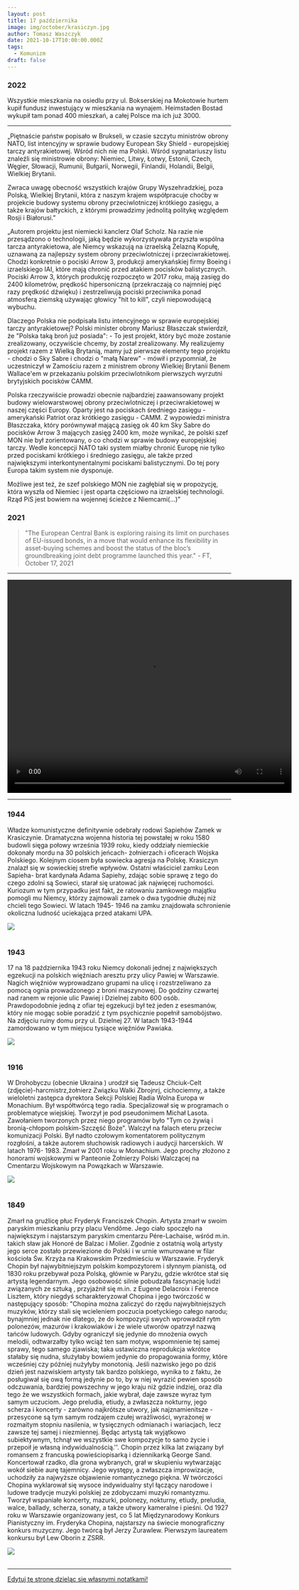 ```yaml
---
layout: post
title: 17 października
image: img/october/krasiczyn.jpg
author: Tomasz Waszczyk
date: 2021-10-17T10:00:00.000Z
tags:
  - Komunizm
draft: false
---
```


### 2022

Wszystkie mieszkania na osiedlu przy ul. Bokserskiej na Mokotowie hurtem kupił fundusz inwestujący w mieszkania na wynajem. Heimstaden Bostad wykupił tam ponad 400 mieszkań, a całej Polsce ma ich już 3000.

---

„Piętnaście państw popisało w Brukseli, w czasie szczytu ministrów obrony NATO, list intencyjny w sprawie budowy European Sky Shield - europejskiej tarczy antyrakietowej. Wśród nich nie ma Polski.
Wśród sygnatariuszy listu znaleźli się ministrowie obrony: Niemiec, Litwy, Łotwy, Estonii, Czech, Węgier, Słowacji, Rumunii, Bułgarii, Norwegii, Finlandii, Holandii, Belgii, Wielkiej Brytanii.

Zwraca uwagę obecność wszystkich krajów Grupy Wyszehradzkiej, poza Polską, Wielkiej Brytanii, która z naszym krajem współpracuje choćby w projekcie budowy systemu obrony przeciwlotniczej krótkiego zasięgu, a także krajów bałtyckich, z którymi prowadzimy jednolitą politykę względem Rosji i Białorusi.”

„Autorem projektu jest niemiecki kanclerz Olaf Scholz. Na razie nie przesądzono o technologii, jaką będzie wykorzystywała przyszła wspólna tarcza antyrakietowa, ale Niemcy wskazują na izraelską Żelazną Kopułę, uznawaną za najlepszy system obrony przeciwlotniczej i przeciwrakietowej. Chodzi konkretnie o pociski Arrow 3, produkcji amerykańskiej firmy Boeing i izraelskiego IAI, które mają chronić przed atakiem pocisków balistycznych. Pociski Arrow 3, których produkcję rozpoczęto w 2017 roku, mają zasięg do 2400 kilometrów, prędkość hipersoniczną (przekraczają co najmniej pięć razy prędkość dźwięku) i zestrzeliwują pociski przeciwnika ponad atmosferą ziemską używając głowicy "hit to kill", czyli niepowodującą wybuchu.

Dlaczego Polska nie podpisała listu intencyjnego w sprawie europejskiej tarczy antyrakietowej? Polski minister obrony Mariusz Błaszczak stwierdził, że "Polska taką broń już posiada": - To jest projekt, który być może zostanie zrealizowany, oczywiście chcemy, by został zrealizowany. My realizujemy projekt razem z Wielką Brytanią, mamy już pierwsze elementy tego projektu - chodzi o Sky Sabre i chodzi o "małą Narew" - mówił i przypomniał, że uczestniczył w Zamościu razem z ministrem obrony Wielkiej Brytanii Benem Wallace'em w przekazaniu polskim przeciwlotnikom pierwszych wyrzutni brytyjskich pocisków CAMM.

Polska rzeczywiście prowadzi obecnie najbardziej zaawansowany projekt budowy wielowarstwowej obrony przeciwlotniczej i przeciwrakietowej w naszej części Europy. Oparty jest na pociskach średniego zasięgu - amerykański Patriot oraz krótkiego zasięgu - CAMM. Z wypowiedzi ministra Błaszczaka, który porównywał mającą zasięg ok 40 km Sky Sabre do pocisków Arrow 3 mających zasięg 2400 km, może wynikać, że polski szef MON nie był zorientowany, o co chodzi w sprawie budowy europejskiej tarczy. Wedle koncepcji NATO taki system miałby chronić Europę nie tylko przed pociskami krótkiego i średniego zasięgu, ale także przed największymi interkontynentalnymi pociskami balistycznymi. Do tej pory Europa takim system nie dysponuje.

Możliwe jest też, że szef polskiego MON nie zagłębiał się w propozycję, która wyszła od Niemiec i jest oparta częściowo na izraelskiej technologii. Rząd PiS jest bowiem na wojennej ścieżce z Niemcami(…)”

### 2021

> "The European Central Bank is exploring raising its limit on purchases of EU-issued bonds, in a move that would enhance its flexibility in asset-buying schemes and boost the status of the bloc’s groundbreaking joint debt programme launched this year." - FT, October 17, 2021

---

<video width="640" height="480" controls>
<source src="./movies/october/bialek.mp4" type="video/mp4">
Your browser does not support the video tag.
</video>

---

### 1944

Władze komunistyczne definitywnie odebrały rodowi Sapiehów Zamek w Krasiczynie. Dramatyczna wojenna historia tej powstałej w roku 1580 budowli sięga połowy września 1939 roku, kiedy oddziały niemieckie dokonały mordu na 30 polskich jeńcach- żołnierzach i oficerach Wojska Polskiego. Kolejnym ciosem była sowiecka agresja na Polskę. Krasiczyn znalazł się w sowieckiej strefie wpływów. Ostatni właściciel zamku Leon Sapieha- brat kardynała Adama Sapiehy, zdając sobie sprawę z tego do czego zdolni są Sowieci, starał się uratować jak najwięcej ruchomości. Kuriozum w tym przypadku jest fakt, że ratowaniu zamkowego majątku pomogli mu Niemcy, którzy zajmowali zamek o dwa tygodnie dłużej niż chcieli tego Sowieci.
W latach 1945- 1946 na zamku znajdowała schronienie okoliczna ludność uciekająca przed atakami UPA.

<img src="./img/october/krasiczyn.jpg"/><br><br>

### 1943

17 na 18 października 1943 roku Niemcy dokonali jednej z największych egzekucji na polskich więźniach aresztu przy ulicy Pawiej w Warszawie. Nagich więźniów wyprowadzano grupami na ulicę i rozstrzeliwano za pomocą ognia prowadzonego z broni maszynowej.
Do godziny czwartej nad ranem w rejonie ulic Pawiej i Dzielnej zabito 600 osób.
Prawdopodobnie jedną z ofiar tej egzekucji był też jeden z esesmanów, który nie mogąc sobie poradzić z tym psychicznie popełnił samobójstwo.
Na zdjęciu ruiny domu przy ul. Dzielnej 27. W latach
1943-1944 zamordowano w tym miejscu tysiące więźniów Pawiaka.

<img src="./img/october/pawia.jpg"/><br><br>

### 1916

W Drohobyczu (obecnie Ukraina ) urodził się Tadeusz Chciuk-Celt (zdjęcie)-harcmistrz,żołnierz Związku Walki Zbrojnrj, cichociemny, a także wieloletni zastępca dyrektora Sekcji Polskiej Radia Wolna Europa w Monachium. Był współtwórcą tego radia. Specjalizował się w programach o problematyce wiejskiej. Tworzył je pod pseudonimem Michał Lasota. Zawołaniem tworzonych przez niego programów było "Tym co żywią i bronią-chłopom polskim-Szczęść Boże".
Walczył na falach eteru przeciw komunizacji
Polski. Był nadto czołowym komentatorem
politycznym rozgłośni, a także autorem
słuchowisk radiowych i audycji harcerskich. W
latach 1976- 1983.
Zmarł w 2001 roku w Monachium. Jego
prochy złożono z honorami wojskowymi w
Panteonie Żołnierzy Polski Walczącej na
Cmentarzu Wojskowym na Powązkach w
Warszawie.

<img src="./img/october/celt.jpg"/><br><br>

### 1849

Zmarł na gruźlicę płuc Fryderyk Franciszek Chopin. Artysta zmarł w swoim paryskim mieszkaniu przy placu Vendôme. Jego ciało spoczęło na największym i najstarszym paryskim cmentarzu Pére-Lachaise, wśród m.in. takich sław jak Honoré de Balzac i Molier. Zgodnie z ostatnią wolą artysty jego serce zostało przewiezione do Polski i w urnie wmurowane w filar kościoła Św. Krzyża na Krakowskim Przedmieściu w Warszawie. Fryderyk Chopin był najwybitniejszym polskim kompozytorem i słynnym pianistą, od 1830 roku przebywał poza Polską, głównie w Paryżu, gdzie wkrótce stał się artystą legendarnym. Jego osobowość silnie pobudzała fascynację ludzi związanych ze sztuką , przyjaźnił się m.in. z Eugene Delacroix i Ference Lisztem, który niegdyś scharakteryzował Chopina i jego twórczość w następujący sposób: "Chopina można zaliczyć do rzędu najwybitniejszych muzyków, którzy stali się wcieleniem poczucia poetyckiego całego narodu; bynajmniej jednak nie dlatego, że do kompozycji swych wprowadził rytm polonezów, mazurów i krakowiaków i że wiele utworów opatrzył nazwą tańców ludowych. Gdyby ograniczył się jedynie do mnożenia owych melodii, odtwarzałby tylko wciąż ten sam motyw, wspomnienie tej samej sprawy, tego samego zjawiska; taka ustawiczna reprodukcja wkrótce stałaby się nudna, służyłaby bowiem jedynie do propagowania formy, które wcześniej czy później nużyłyby monotonią. Jeśli nazwisko jego po dziś dzień jest nazwiskiem artysty tak bardzo polskiego, wynika to z faktu, że posługiwał się ową formą jedynie po to, by w niej wyrazić pewien sposób odczuwania, bardziej powszechny w jego kraju niż gdzie indziej, oraz dla tego że we wszystkich formach, jakie wybrał, daje zawsze wyraz tym samym uczuciom. Jego preludia, etiudy, a zwłaszcza nokturny, jego scherza i koncerty - zarówno najkrótsze utwory, jak najznamienitsze - przesycone są tym samym rodzajem czułej wrażliwości, wyrażonej w rozmaitym stopniu nasilenia, w tysięcznych odmianach i wariacjach, lecz zawsze tej samej i niezmiennej. Będąc artystą tak wyjątkowo subiektywnym, tchnął we wszystkie swe kompozycje to samo życie i przepoił je własną indywidualnością.''. Chopin przez kilka lat związany był romansem z francuską powieściopisarką i dziennikarką George Sand. Koncertował rzadko, dla grona wybranych, grał w skupieniu wytwarzając wokół siebie aurę tajemnicy. Jego występy, a zwłaszcza improwizacje, uchodziły za najwyższe objawienie romantycznego piękna. W twórczości Chopina wyklarował się wysoce indywidualny styl łączący narodowe i ludowe tradycje muzyki polskiej ze zdobyczami muzyki romantyzmu. Tworzył wspaniałe koncerty, mazurki, polonezy, nokturny, etiudy, preludia, walce, ballady, scherza, sonaty, a także utwory kameralne i pieśni. Od 1927 roku w Warszawie organizowany jest, co 5 lat Międzynarodowy Konkurs Pianistyczny im. Fryderyka Chopina, najstarszy na świecie monograficzny konkurs muzyczny. Jego twórcą był Jerzy Żurawlew.
Pierwszym laureatem  konkursu był Lew Oborin z ZSRR.

<img src="./img/october/chopin.jpg"/><br><br>

---

<a href="https://github.com/TomaszWaszczyk/historia.waszczyk.com/edit/master/src/content/october-4.md" target="_blank">Edytuj tę stronę dzieląc się własnymi notatkami!</a>
